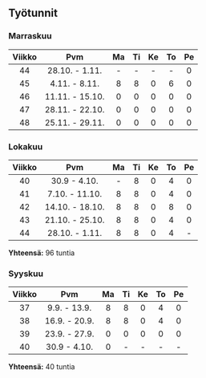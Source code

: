 ## Työtunnit

### Marraskuu

|Viikko|Pvm|Ma|Ti|Ke|To|Pe|
|:-:|:-:|:-:|:-:|:-:|:-:|:-:|
|44|28.10. - 1.11.|-|-|-|-|0|
|45|4.11. - 8.11.|8|8|0|6|0|
|46|11.11. - 15.10.|0|0|0|0|0|
|47|28.11. - 22.10.|0|0|0|0|0|
|48|25.11. - 29.11.|0|0|0|0|0|

### Lokakuu

|Viikko|Pvm|Ma|Ti|Ke|To|Pe|
|:-:|:-:|:-:|:-:|:-:|:-:|:-:|
|40|30.9 - 4.10.|-|8|0|4|0|
|41|7.10. - 11.10.|8|8|0|4|0|
|42|14.10. - 18.10.|8|8|0|8|0|
|43|21.10. - 25.10.|8|8|0|4|0|
|44|28.10. - 1.11.|8|8|0|4|-|

**Yhteensä:**
96 tuntia

### Syyskuu

|Viikko|Pvm|Ma|Ti|Ke|To|Pe|
|:-:|:-:|:-:|:-:|:-:|:-:|:-:|
|37|9.9. - 13.9.|8|8|0|4|0|
|38|16.9. - 20.9.|8|8|0|4|0|
|39|23.9. - 27.9.|0|0|0|0|0|
|40|30.9 - 4.10.|0|-|-|-|-|

**Yhteensä:**
40 tuntia
